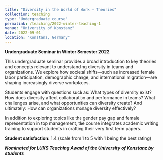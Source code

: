 ```yaml
---
title: "Diversity in the World of Work – Theories"
collection: teaching
type: "Undergraduate course"
permalink: /teaching/2022-winter-teaching-1
venue: "University of Konstanz"
date: 2022-09-01
location: "Konstanz, Germany"
---
```


**Undergraduate Seminar in Winter Semester 2022**

This undergraduate seminar provides a broad introduction to key theories and concepts relevant to understanding diversity in teams and organizations. We explore how societal shifts—such as increased female labor participation, demographic change, and international migration—are shaping increasingly diverse workplaces.

Students engage with questions such as: What types of diversity exist? How does diversity affect collaboration and performance in teams? What challenges arise, and what opportunities can diversity create? And ultimately: How can organizations manage diversity effectively?

In addition to exploring topics like the gender pay gap and female representation in top management, the course integrates academic writing training to support students in crafting their very first term papers.

**Student satisfaction:** 1.4 (scale from 1 to 5 with 1 being the best rating) 

***Nominated for LUKS Teaching Award of the University of Konstanz by students***
